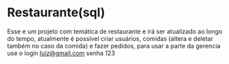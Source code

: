 # Restaurante(sql)
 Esse e um projeto com temática de restaurante e irá ser atualizado ao longo do tempo, atualmente é possível criar usuários, comidas (altera e deletar também no caso da comida) e fazer pedidos,
para usar a parte da gerencia use o login luiz@gmail.com senha 123
